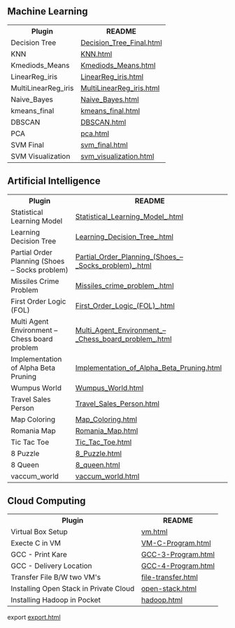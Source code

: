 <html lang="en">
<head>
    <meta charset="UTF-8">
    <meta name="viewport" content="width=device-width, initial-scale=1.0">
    <title>README</title>
</head>
<body>

<h2>Machine Learning</h2>
<table>
  <tr>
    <th>Plugin</th>
    <th>README</th>
  </tr>
  <tr>
    <td>Decision Tree</td>
    <td><a href="ml/Decision_Tree_Final.html">Decision_Tree_Final.html</a></td>
  </tr>
  <tr>
    <td>KNN</td>
    <td><a href="ml/KNN.html">KNN.html</a></td>
  </tr>
  <tr>
    <td>Kmediods_Means</td>
    <td><a href="ml/Kmediods_Means.html">Kmediods_Means.html</a></td>
  </tr>
  <tr>
    <td>LinearReg_iris</td>
    <td><a href="ml/LinearReg_iris.html">LinearReg_iris.html</a></td>
  </tr>
  <tr>
    <td>MultiLinearReg_iris</td>
    <td><a href="ml/MultiLinearReg_iris.html">MultiLinearReg_iris.html</a></td>
  </tr>
  <tr>
    <td>Naive_Bayes</td>
    <td><a href="ml/Naive_Bayes.html">Naive_Bayes.html</a></td>
  </tr>

  <tr>
    <td>kmeans_final</td>
    <td><a href="ml/kmeans_final.html">kmeans_final.html</a></td>
  </tr>
    <tr>
    <td>DBSCAN</td>
    <td><a href="ml/DBSCAN.html">DBSCAN.html</a></td>
  </tr>
    <tr>
    <td>PCA</td>
    <td><a href="ml/pca.html">pca.html</a></td>
  </tr>
    <tr>
    <td>SVM Final</td>
    <td><a href="ml/svm_final.html">svm_final.html</a></td>
  </tr>
    <tr>
    <td>SVM Visualization</td>
    <td><a href="ml/svm_visualization.html">svm_visualization.html</a></td>
  </tr>
</table>

<h2>Artificial Intelligence</h2>
<table>
  <tr>
    <th>Plugin</th>
    <th>README</th>
  </tr>
  <tr>
    <td>Statistical Learning Model</td>
    <td><a href="ai/Statistical_Learning_Model_.html">Statistical_Learning_Model_.html</a></td>
  </tr>
  <tr>
    <td>Learning Decision Tree</td>
    <td><a href="ai/Learning_Decision_Tree_.html">Learning_Decision_Tree_.html</a></td>
  </tr>
  <tr>
    <td>Partial Order Planning (Shoes – Socks problem)</td>
    <td><a href="ai/Partial_Order_Planning_(Shoes_–_Socks_problem)_.html">Partial_Order_Planning_(Shoes_–_Socks_problem)_.html</a></td>
  </tr>
  <tr>
    <td>Missiles Crime Problem</td>
    <td><a href="ai/Missiles_crime_problem_.html">Missiles_crime_problem_.html</a></td>
  </tr>
  <tr>
    <td>First Order Logic (FOL)</td>
    <td><a href="ai/First_Order_Logic_(FOL)_.html">First_Order_Logic_(FOL)_.html</a></td>
  </tr>
  <tr>
    <td>Multi Agent Environment – Chess board problem</td>
    <td><a href="ai/Multi_Agent_Environment_–_Chess_board_problem_.html">Multi_Agent_Environment_–_Chess_board_problem_.html</a></td>
</tr>
<tr>
    <td>Implementation of Alpha Beta Pruning</td>
    <td><a href="ai/Implementation_of_Alpha_Beta_Pruning.html">Implementation_of_Alpha_Beta_Pruning.html</a></td>
</tr>
<tr>
    <td>Wumpus World</td>
    <td><a href="ai/Wumpus_World.html">Wumpus_World.html</a></td>
</tr>
<tr>
    <td>Travel Sales Person</td>
    <td><a href="ai/Travel_Sales_Person.html">Travel_Sales_Person.html</a></td>
</tr>
<tr>
    <td>Map Coloring</td>
    <td><a href="ai/Map_Coloring.html">Map_Coloring.html</a></td>
</tr>
<tr>
    <td>Romania Map</td>
    <td><a href="ai/Romania_Map.html">Romania_Map.html</a></td>
</tr>
<tr>
    <td>Tic Tac Toe</td>
    <td><a href="ai/Tic_Tac_Toe.html">Tic_Tac_Toe.html</a></td>
</tr>
<tr>
    <td>8 Puzzle</td>
    <td><a href="ai/8_Puzzle.html">8_Puzzle.html</a></td>
</tr>
<tr>
    <td>8 Queen</td>
    <td><a href="ai/8_queen.html">8_queen.html</a></td>
</tr>
<tr>
    <td>vaccum_world</td>
    <td><a href="ai/vaccum_world.html">vaccum_world.html</a></td>
</tr>

</table>

<h2>Cloud Computing</h2>
<table>
  <tr>
    <th>Plugin</th>
    <th>README</th>
  </tr>
<tr>
    <td>Virtual Box Setup</td>
    <td><a href="cc/vm.html">vm.html</a></td>
</tr>
<tr>
    <td>Execte C in VM</td>
    <td><a href="cc/vm-c.html">VM-C-Program.html</a></td>
</tr>

<tr>
    <td>GCC - Print Kare</td>
    <td><a href="cc/gcc-3.html">GCC-3-Program.html</a></td>
</tr>
<tr>
    <td>GCC - Delivery Location</td>
    <td><a href="cc/gcc-4.html">GCC-4-Program.html</a></td>
</tr>
<tr>
    <td>Transfer File B/W two VM's</td>
    <td><a href="cc/file-transfer.html">file-transfer.html</a></td>
</tr>
<tr>
    <td>Installing Open Stack in Private Cloud</td>
    <td><a href="cc/open-stack.html">open-stack.html</a></td>
</tr>
<tr>
    <td>Installing Hadoop in Pocket</td>
    <td><a href="cc/hadoop.html">hadoop.html</a></td>
</tr>

</table>
  <tr>
    <td>export</td>
    <td><a href="ml/export.html">export.html</a></td>
  </tr>
</body>
</html>
